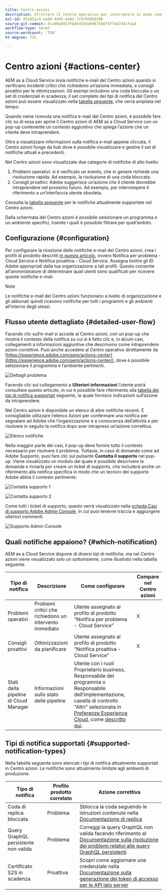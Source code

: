 ```yaml
---
title: Centro azioni
description: Sfruttare il Centro operativo per intervenire in modo comodo in caso di incidenti e altre informazioni importanti
exl-id: d5a95ac4-aa88-44d5-ba02-7c9702050208
source-git-commit: dca00a8913fb8fd159a69675b8f4ffa67441faa4
workflow-type: tm+mt
source-wordcount: '734'
ht-degree: 73%

---
```


# Centro azioni {#actions-center}

AEM as a Cloud Service invia notifiche e-mail del Centro azioni quando si verificano incidenti critici che richiedono un’azione immediata, e consigli proattivi per le ottimizzazioni. Gli esempi includono una coda bloccata o un set di credenziali in scadenza; il set completo dei tipi di notifica del Centro azioni può essere visualizzato nella [tabella seguente](#supported-notification-types), che verrà ampliata nel tempo.

Quando viene ricevuta una notifica e-mail del Centro azioni, è possibile fare clic su di essa per aprire il Centro azioni di AEM as a Cloud Service con un pop-up contenente un contesto aggiuntivo che spiega l’azione che un cliente deve intraprendere.

Oltre a visualizzare informazioni sulla notifica e-mail appena cliccata, il Centro azioni funge da hub dove è possibile visualizzare e gestire il set di notifiche attuali e precedenti. <!-- It can be accessed directly at the url TBD (Alexandru: I'm intentionally keeping it TBD for now so customers do not find it) -->

Nel Centro azioni sono visualizzate due categorie di notifiche di alto livello:

1. Problemi operativi: si è verificato un evento, che in genere richiede una risoluzione rapida. Ad esempio, la risoluzione di una coda bloccata.
1. Consigli proattivi: Adobe suggerisce un’azione che il cliente dovrebbe intraprendere nel prossimo futuro. Ad esempio, per interrompere il riferimento a un’interfaccia utente obsoleta.

Consulta la [tabella seguente](#supported-notification-types) per le notifiche attualmente supportate nel Centro azioni.

Dalla schermata del Centro azioni è possibile selezionare un programma e un ambiente specifici, tramite i quali è possibile filtrare per quell’ambito.

## Configurazione {#configuration}

Per configurare la ricezione delle notifiche e-mail del Centro azioni, crea i profili di prodotto descritti [in questo articolo](/help/journey-onboarding/notification-profiles.md), ovvero Notifica per problema - Cloud Service e Notifica proattiva - Cloud Service. Assegna inoltre gli ID Adobe appropriati dalla tua organizzazione a tali profili. Questo consente all’amministratore di determinare quali utenti sono qualificati per ricevere queste notifiche e-mail.

>[!NOTE]
>Le notifiche e-mail del Centro azioni funzionano a livello di organizzazione e gli abbonati quindi ricevono notifiche per tutti i programmi e gli ambienti all’interno degli stessi.

## Flusso utente dettagliato {#detailed-user-flow}

Facendo clic sull’e-mail si accede al Centro azioni, con un pop-up che mostra il contesto della notifica su cui si è fatto clic e, in alcuni casi, collegamenti a informazioni aggiuntive che descrivono come intraprendere azioni correttive. Puoi anche accedere al Centro operativo direttamente da [https://experience.adobe.com/aem/actions-center](https://experience.adobe.com/aem/actions-center/), dove è possibile selezionare il programma e l’ambiente pertinenti.

![Dettagli problema](/help/operations/assets/incident-details.png)

Facendo clic sul collegamento a **Ulteriori informazioni** l’utente potrà consultare questo articolo, in cui è possibile fare riferimento alla [tabella dei tipi di notifica supportati](#supported-notification-types) seguente, la quale fornisce indicazioni sull’azione da intraprendere.

Nel Centro azioni è disponibile un elenco di altre notifiche recenti. È consigliabile utilizzare l’elenco Azioni per confermare una notifica per segnalare ad Adobe che l’organizzazione è a conoscenza dell’attività e per risolvere in seguito la notifica dopo aver intrapreso un’azione correttiva.

![Elenco notifiche](/help/operations/assets/notification-list.png)

Nella maggior parte dei casi, il pop-up deve fornire tutto il contesto necessario per risolvere il problema. Tuttavia, in caso di domande come ad Adobe Supporto, puoi fare clic sul pulsante **Contatta il supporto** nel pop-up. Viene visualizzato un modulo dal quale è possibile descrivere la domanda e inviarla per creare un ticket di supporto, che includerà anche un riferimento alla notifica specifica in modo che un tecnico del supporto Adobe abbia il contesto pertinente.

![Contatta supporto 1](/help/operations/assets/contact-support1.png)

![Contatta supporto 2](/help/operations/assets/contact-support2.png)

Come tutti i ticket di supporto, questo verrà visualizzato nella [scheda Casi di supporto Adobe Admin Console](https://helpx.adobe.com/it/enterprise/using/support-for-enterprise.html), in cui puoi tenerne traccia e aggiungere ulteriori commenti.

![Supporto Admin Console](/help/operations/assets/admin-console-support.png)

## Quali notifiche appaiono? {#which-notification}

AEM as a Cloud Service dispone di diversi tipi di notifiche, ma nel Centro azioni viene visualizzato solo un sottoinsieme, come illustrato nella tabella seguente.

| Tipo di notifica | Descrizione | Come configurare | Compare nel Centro azioni |
|---|---|---|---|
| Problemi operativi | Problemi critici che richiedono un intervento immediato | Utente assegnato al profilo di prodotto “Notifica per problema - Cloud Service” | X |
| Consigli proattivi | Ottimizzazioni da pianificare | Utente assegnato al profilo di prodotto “Notifica proattiva - Cloud Service” | X |
| Stati della pipeline di Cloud Manager | Informazioni sullo stato delle pipeline | Utente con i ruoli Proprietario business, Responsabile del programma o Responsabile dell’implementazione, casella di controllo &quot;Altri&quot; selezionata in [Preferenze Experience Cloud](https://experience.adobe.com/preferences), come [descritto qui](/help/implementing/cloud-manager/notifications.md). |   |

## Tipi di notifica supportati {#supported-notification-types}

Nella tabella seguente sono elencati i tipi di notifica attualmente supportati in Centro azioni. Le notifiche sono attualmente limitate agli ambienti di produzione.

| Tipo di notifica | Profilo prodotto correlato | Azione correttiva |
|---------------------------------|-------------------------|---------------------------------------------------------------------------------------------------------------------------------------------------------------------------------------------------------------------------------------------------------------|
| Coda di replica bloccata | Problema | Sblocca la coda seguendo le istruzioni contenute nella [Documentazione di replica](/help/operations/replication.md#troubleshooting) |
| Query GraphQL persistente non valida | Problema | Correggi la query GraphQL non valida facendo riferimento al [Documentazione sulla risoluzione dei problemi relativi alle query GraphQL persistenti](https://experienceleague.adobe.com/docs/experience-manager-cloud-service/content/headless/graphql-api/persisted-queries-troubleshoot.html?lang=en) |
| Certificato S2S in scadenza | Proattiva | Scopri come aggiornare una credenziale nella [Documentazione sulla generazione dei token di accesso per le API lato server](/help/implementing/developing/introduction/generating-access-tokens-for-server-side-apis.md#refresh-credentials) |
